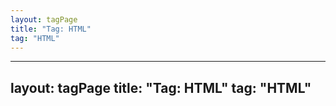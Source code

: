 ```yaml
---
layout: tagPage
title: "Tag: HTML"
tag: "HTML"
---
```

---
layout: tagPage
title: "Tag: HTML"
tag: "HTML"
---
